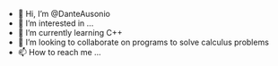 - 👋 Hi, I’m @DanteAusonio
- 👀 I’m interested in ...
- 🌱 I’m currently learning C++
- 💞️ I’m looking to collaborate on programs to solve calculus problems
- 📫 How to reach me ...

<!---
DanteAusonio/DanteAusonio is a ✨ special ✨ repository because its `README.md` (this file) appears on your GitHub profile.
You can click the Preview link to take a look at your changes.
--->
